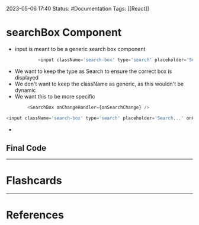 2023-05-06 17:40
Status: #Documentation 
Tags: [[React]]

# searchBox Component

* input is meant to be a generic search box component


```javascript
            <input className='search-box' type='search' placeholder='Search...' onChange={onSearchChange}></input>
```
* We want to keep the type as Search to ensure the correct box is displayed
* We don't want to keep the className as generic, as this wouldn't be dynamic
* We want this to be more specific


```javascript
        <SearchBox onChangeHandler={onSearchChange} />
```
```javascript
<input className='search-box' type='search' placeholder='Search...' onChange={this.props.onChangeHandler}></input>
```

* 
## Final Code








___
# Flashcards



---
# References
